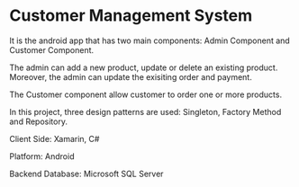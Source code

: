 # Customer Management System


It is the android app that has two main components: Admin Component and Customer Component.

The admin can add a new product, update or delete an existing product. Moreover, the admin can update the exisiting order and payment.

The Customer component allow customer to order one or more products.

In this project, three design patterns are used: Singleton, Factory Method and Repository.

Client Side: Xamarin, C#

Platform: Android

Backend Database: Microsoft SQL Server
